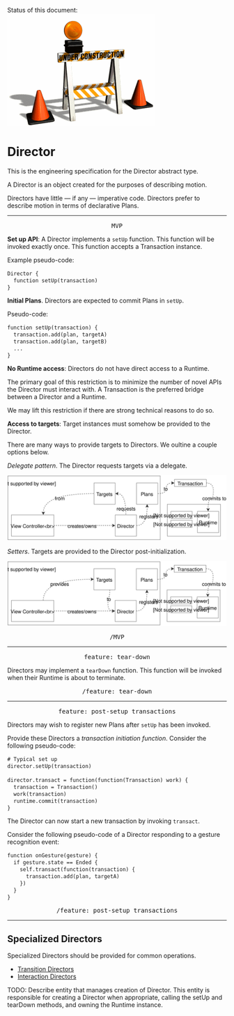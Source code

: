 Status of this document:
![](../_assets/under-construction-flashing-barracade-animation.gif)

# Director

This is the engineering specification for the Director abstract type.

A Director is an object created for the purposes of describing motion.

Directors have little — if any — imperative code. Directors prefer to describe motion in terms of declarative Plans.

---

<p style="text-align:center"><tt>MVP</tt></p>

**Set up API**: A Director implements a `setUp` function. This function will be invoked exactly once. This function accepts a Transaction instance.

Example pseudo-code:

    Director {
      function setUp(transaction)
    }

**Initial Plans**. Directors are expected to commit Plans in `setUp`.

Pseudo-code:

    function setUp(transaction) {
      transaction.add(plan, targetA)
      transaction.add(plan, targetB)
      ...
    }

**No Runtime access**: Directors do not have direct access to a Runtime.

The primary goal of this restriction is to minimize the number of novel APIs the Director must interact with. A Transaction is the preferred bridge between a Director and a Runtime.

We may lift this restriction if there are strong technical reasons to do so.

**Access to targets**: Target instances must somehow be provided to the Director.

There are many ways to provide targets to Directors. We oultine a couple options below.

*Delegate pattern*. The Director requests targets via a delegate.

![](../_assets/DirectorTransaction-Request.svg)

*Setters*. Targets are provided to the Director post-initialization.

![](../_assets/DirectorTransaction-Provide.svg)

<p style="text-align:center"><tt>/MVP</tt></p>

---

<p style="text-align:center"><tt>feature: tear-down</tt></p>

Directors may implement a `tearDown` function. This function will be invoked when their Runtime is about to terminate.

<p style="text-align:center"><tt>/feature: tear-down</tt></p>

---

<p style="text-align:center"><tt>feature: post-setup transactions</tt></p>

Directors may wish to register new Plans after `setUp` has been invoked.

Provide these Directors a *transaction initiation function*. Consider the following pseudo-code:

    # Typical set up
    director.setUp(transaction)
    
    director.transact = function(function(Transaction) work) {
      transaction = Transaction()
      work(transaction)
      runtime.commit(transaction)
    }

The Director can now start a new transaction by invoking `transact`.

Consider the following pseudo-code of a Director responding to a gesture recognition event:

    function onGesture(gesture) {
      if gesture.state == Ended {
        self.transact(function(transaction) {
          transaction.add(plan, targetA)
        })
      }
    }

<p style="text-align:center"><tt>/feature: post-setup transactions</tt></p>

---

## Specialized Directors

Specialized Directors should be provided for common operations.

- [Transition Directors](transition_directors.md)
- [Interaction Directors](interaction_directors.md)

TODO: Describe entity that manages creation of Director. This entity is responsible for creating a Director when appropriate, calling the setUp and tearDown methods, and owning the Runtime instance.

<!--

LGTM:

-->
